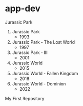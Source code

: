 # app-dev

 Jurassic Park
   1. Jurassic Park
      - 1993
   2. Jurassic Park
     - The Lost World
      - 1997
   3. Jurassic Park
     - III
      - 2001
   4. Jurassic World
      - 2015
   5. Jurassic World
     - Fallen Kingdom
       - 2018
   6. Jurassic World
     - Dominion
       - 2022
    
My First Repository 
